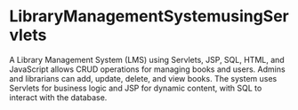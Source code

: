 # LibraryManagementSystemusingServlets
A Library Management System (LMS) using Servlets, JSP, SQL, HTML, and JavaScript allows CRUD operations for managing books and users. Admins and librarians can add, update, delete, and view books. The system uses Servlets for business logic and JSP for dynamic content, with SQL to interact with the database.
